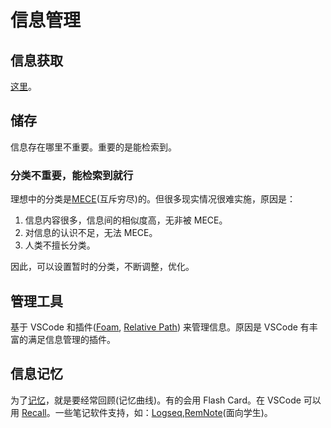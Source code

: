 # 信息管理
## 信息获取
[这里](./get-info/readme.md)。

## 储存
信息存在哪里不重要。重要的是能检索到。

### 分类不重要，能检索到就行
理想中的分类是[MECE](./info-manage/mece.md)(互斥穷尽)的。但很多现实情况很难实施，原因是：
1. 信息内容很多，信息间的相似度高，无非被 MECE。
2. 对信息的认识不足，无法 MECE。
3. 人类不擅长分类。

因此，可以设置暂时的分类，不断调整，优化。

## 管理工具
基于 VSCode 和插件([Foam](./tools/foam.md), [Relative Path](../../1-skill/coding/ide/vscode/plugins/relative-path.md)) 来管理信息。原因是 VSCode 有丰富的满足信息管理的插件。

## 信息记忆
为了[记忆](../memory/readme.md)，就是要经常回顾(记忆曲线)。有的会用 Flash Card。在 VSCode 可以用 [Recall](../../1-skill/coding/ide/vscode/plugins/recall.md)。一些笔记软件支持，如：[Logseq](./tools/logseq.md),[RemNote](https://www.remnote.com/)(面向学生)。

